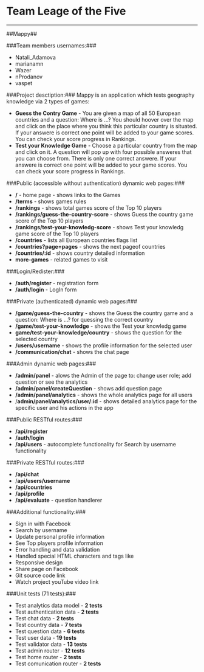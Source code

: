 Team Leage of the Five
=========

----------

##Mappy##


###Team members usernames:###
-   Natali_Adamova
-   marianamn
-   Wazer
-   nProdanov
-   vaspet


###Project desctiption:###
Mappy is an application which tests geography knowledge via 2 types of games:

-  **Guess the Contry Game** - You are given a map of all 50 European countries and a question: Where is ...? You should hoover over the map and click on the place where you think this particular country is situated. If your answere is correct one point will be added to your game scores. You can check your score progress in Rankings.
-  **Test your Knowledge Game** - Choose a particular country from the map and click on it. A question will pop up with four possible answeres that you can choose from. There is only one correct answere. If your answere is correct one point will be added to your game scores. You can check your score progress in Rankings.


###Public (accessible without authentication) dynamic web pages:###

- **/** - home page - shows links to the Games
- **/terms** - shows games rules
- **/rankings** - shows total games score of the Top 10 players
- **/rankings/guess-the-country-score** - shows Guess the country game score of the Top 10 players
- **/rankings/test-your-knowledg-score** - shows Test your knowledg game score of the Top 10 players
- **/countries** - lists all European countries  flags list
- **/countries?page=pages** - shows the next pageof countries
- **/countries/:id** - shows country detailed information
- **more-games** - related games to visit

###Login/Redister:###

- **/auth/register** - registration form
- **/auth/login** - LogIn form

###Private (authenticated) dynamic web pages:###

- **/game/guess-the-country** - shows the Guess the country game and a question: Where is ...? for quessing the correct country
- **/game/test-your-knowledge** - shows the Test your knowledg game
- **game/test-your-knowledge/country** - shows the question for the selected country
- **/users/username** - shows the profile information for the selected user
- **/communication/chat** - shows the chat page

###Admin dynamic web pages:###

- **/admin/panel** - alows the Admin of the page to: change user role; add question or see the analytics
- **/admin/panel/createQuestion** - shows add question page
- **/admin/panel/analytics** - shows the whole analytics page for all  users
- /**admin/panel/analytics/user/:id** - shows detailed analytics page for the specific user and his actions in the app


###Public RESTful routes:###

- **/api/register**
- **/auth/login**
- **/api/users** - autocomplete functionality for Search by username functionality


###Private RESTful routes:###

- **/api/chat**
- /**api/users/username**
- **/api/countries**
- **/api/profile**
- **/api/evaluate** - question handlerer


###Additional functionality:###

- Sign in with Facebook
- Search by username
- Update personal profile information
- See Top players profile information
- Error handling and data validation
- Handled special HTML characters and tags like 
- Responsive design
- Share page on Facebook
- Git source code link
- Watch project youTube video link
 
###Unit tests (71 tests):###

- Test analytics data model - **2 tests**
- Test authentication data - **2 tests**
- Test chat data - **2 tests**
- Test country data - **7 tests**
- Test question data - **6 tests**
- Test user data - **19 tests**
- Test validator data - **13 tests**
- Test admin router - **12 tests**
- Test home router - **2 tests**
- Test comunication router - **2 tests**